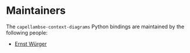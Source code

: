 <!--
 ~ SPDX-FileCopyrightText: 2022 Copyright DB InfraGO AG and the capellambse-context-diagrams contributors
 ~ SPDX-License-Identifier: Apache-2.0
 -->

<!--
 ~ SPDX-FileCopyrightText: Copyright DB InfraGO AG
 ~ SPDX-License-Identifier: Apache-2.0
 -->

# Maintainers

The `capellambse-context-diagrams` Python bindings are maintained by the following people:

- [Ernst Würger](mailto:ernst.wuerger@deutschebahn.com)
